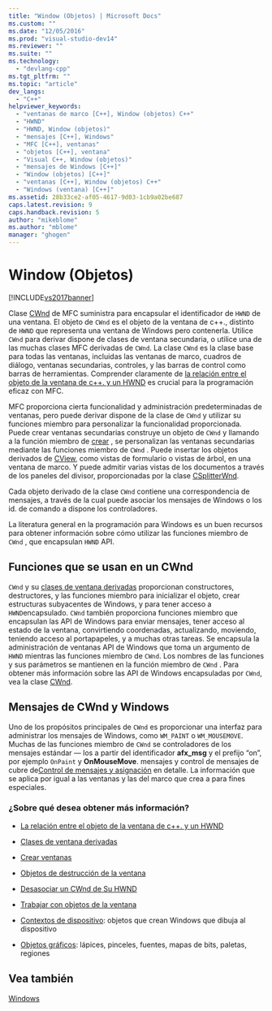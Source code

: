 ```yaml
---
title: "Window (Objetos) | Microsoft Docs"
ms.custom: ""
ms.date: "12/05/2016"
ms.prod: "visual-studio-dev14"
ms.reviewer: ""
ms.suite: ""
ms.technology: 
  - "devlang-cpp"
ms.tgt_pltfrm: ""
ms.topic: "article"
dev_langs: 
  - "C++"
helpviewer_keywords: 
  - "ventanas de marco [C++], Window (objetos) C++"
  - "HWND"
  - "HWND, Window (objetos)"
  - "mensajes [C++], Windows"
  - "MFC [C++], ventanas"
  - "objetos [C++], ventana"
  - "Visual C++, Window (objetos)"
  - "mensajes de Windows [C++]"
  - "Window (objetos) [C++]"
  - "ventanas [C++], Window (objetos) C++"
  - "Windows (ventana) [C++]"
ms.assetid: 28b33ce2-af05-4617-9d03-1cb9a02be687
caps.latest.revision: 9
caps.handback.revision: 5
author: "mikeblome"
ms.author: "mblome"
manager: "ghogen"
---
```

# Window (Objetos)
[!INCLUDE[vs2017banner](../assembler/inline/includes/vs2017banner.md)]

Clase [CWnd](../mfc/reference/cwnd-class.md) de MFC suministra para encapsular el identificador de `HWND` de una ventana.  El objeto de `CWnd` es el objeto de la ventana de c\+\+., distinto de `HWND` que representa una ventana de Windows pero contenerla.  Utilice `CWnd` para derivar dispone de clases de ventana secundaria, o utilice una de las muchas clases MFC derivadas de `CWnd`.  La clase `CWnd` es la clase base para todas las ventanas, incluidas las ventanas de marco, cuadros de diálogo, ventanas secundarias, controles, y las barras de control como barras de herramientas.  Comprender claramente de [la relación entre el objeto de la ventana de c\+\+. y un HWND](../mfc/relationship-between-a-cpp-window-object-and-an-hwnd.md) es crucial para la programación eficaz con MFC.  
  
 MFC proporciona cierta funcionalidad y administración predeterminadas de ventanas, pero puede derivar dispone de la clase de `CWnd` y utilizar su funciones miembro para personalizar la funcionalidad proporcionada.  Puede crear ventanas secundarias construye un objeto de `CWnd` y llamando a la función miembro de [crear](../Topic/CWnd::Create.md) , se personalizan las ventanas secundarias mediante las funciones miembro de `CWnd` .  Puede insertar los objetos derivados de [CView](../mfc/reference/cview-class.md), como vistas de formulario o vistas de árbol, en una ventana de marco.  Y puede admitir varias vistas de los documentos a través de los paneles del divisor, proporcionadas por la clase [CSplitterWnd](../mfc/reference/csplitterwnd-class.md).  
  
 Cada objeto derivado de la clase `CWnd` contiene una correspondencia de mensajes, a través de la cual puede asociar los mensajes de Windows o los id. de comando a dispone los controladores.  
  
 La literatura general en la programación para Windows es un buen recursos para obtener información sobre cómo utilizar las funciones miembro de `CWnd` , que encapsulan `HWND` API.  
  
## Funciones que se usan en un CWnd  
 `CWnd` y su [clases de ventana derivadas](../mfc/derived-window-classes.md) proporcionan constructores, destructores, y las funciones miembro para inicializar el objeto, crear estructuras subyacentes de Windows, y para tener acceso a `HWND`encapsulado.  `CWnd` también proporciona funciones miembro que encapsulan las API de Windows para enviar mensajes, tener acceso al estado de la ventana, convirtiendo coordenadas, actualizando, moviendo, teniendo acceso al portapapeles, y a muchas otras tareas.  Se encapsula la administración de ventanas API de Windows que toma un argumento de `HWND` mientras las funciones miembro de `CWnd`.  Los nombres de las funciones y sus parámetros se mantienen en la función miembro de `CWnd` .  Para obtener más información sobre las API de Windows encapsuladas por `CWnd`, vea la clase [CWnd](../mfc/reference/cwnd-class.md).  
  
## Mensajes de CWnd y Windows  
 Uno de los propósitos principales de `CWnd` es proporcionar una interfaz para administrar los mensajes de Windows, como `WM_PAINT` o `WM_MOUSEMOVE`.  Muchas de las funciones miembro de `CWnd` se controladores de los mensajes estándar — los a partir del identificador **afx\_msg** y el prefijo “on”, por ejemplo `OnPaint` y **OnMouseMove**.  mensajes y control de mensajes de cubre de[Control de mensajes y asignación](../mfc/message-handling-and-mapping.md) en detalle.  La información que se aplica por igual a las ventanas y las del marco que crea a para fines especiales.  
  
### ¿Sobre qué desea obtener más información?  
  
-   [La relación entre el objeto de la ventana de c\+\+. y un HWND](../mfc/relationship-between-a-cpp-window-object-and-an-hwnd.md)  
  
-   [Clases de ventana derivadas](../mfc/derived-window-classes.md)  
  
-   [Crear ventanas](../mfc/creating-windows.md)  
  
-   [Objetos de destrucción de la ventana](../mfc/destroying-window-objects.md)  
  
-   [Desasociar un CWnd de Su HWND](../mfc/detaching-a-cwnd-from-its-hwnd.md)  
  
-   [Trabajar con objetos de la ventana](../mfc/working-with-window-objects.md)  
  
-   [Contextos de dispositivo](../mfc/device-contexts.md): objetos que crean Windows que dibuja al dispositivo  
  
-   [Objetos gráficos](../mfc/graphic-objects.md): lápices, pinceles, fuentes, mapas de bits, paletas, regiones  
  
## Vea también  
 [Windows](../mfc/windows.md)